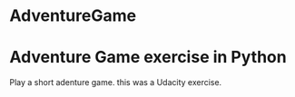 # AdventureGame
# Adventure Game exercise in Python

Play a short adenture game. this was a Udacity exercise.
